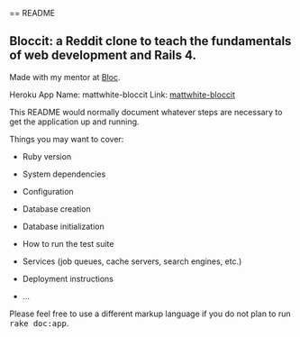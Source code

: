 == README

## Bloccit: a Reddit clone to teach the fundamentals of web development and Rails 4.

Made with my mentor at [Bloc](http://bloc.io).

Heroku App Name: mattwhite-bloccit
Link: [mattwhite-bloccit](https://mattwhite-bloccit.herokuapp.com/) 

This README would normally document whatever steps are necessary to get the
application up and running.

Things you may want to cover:

* Ruby version

* System dependencies

* Configuration

* Database creation

* Database initialization

* How to run the test suite

* Services (job queues, cache servers, search engines, etc.)

* Deployment instructions

* ...


Please feel free to use a different markup language if you do not plan to run
<tt>rake doc:app</tt>.
